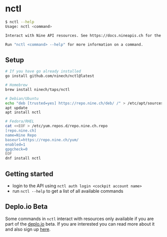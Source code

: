 # nctl

```bash
$ nctl --help
Usage: nctl <command>

Interact with Nine API resources. See https://docs.nineapis.ch for the full API docs.

Run "nctl <command> --help" for more information on a command.
```

## Setup

```bash
# If you have go already installed
go install github.com/ninech/nctl@latest

# Homebrew
brew install ninech/taps/nctl

# Debian/Ubuntu
echo "deb [trusted=yes] https://repo.nine.ch/deb/ /" > /etc/apt/sources.list.d/repo.nine.ch.list
apt update
apt install nctl

# Fedora/RHEL
cat <<EOF > /etc/yum.repos.d/repo.nine.ch.repo
[repo.nine.ch]
name=Nine Repo
baseurl=https://repo.nine.ch/yum/
enabled=1
gpgcheck=0
EOF
dnf install nctl
```

## Getting started

* login to the API using `nctl auth login <cockpit account name>`
* run `nctl --help` to get a list of all available commands

## Deplo.io Beta

Some commands in `nctl` interact with resources only available if you are part
of the [deplo.io](https://deplo.io) beta. If you are interested you can read
more about it and also sign up [here](https://deplo.io).
